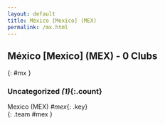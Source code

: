 ```yaml
---
layout: default
title: México [Mexico] (MEX)
permalink: /mx.html
---
```



## México [Mexico] (MEX) - 0 Clubs
{: #mx }









### Uncategorized _(1)_{:.count}


Mexico  (MEX)  _#mex_{: .key} <br>
{: .team #mex }


 
